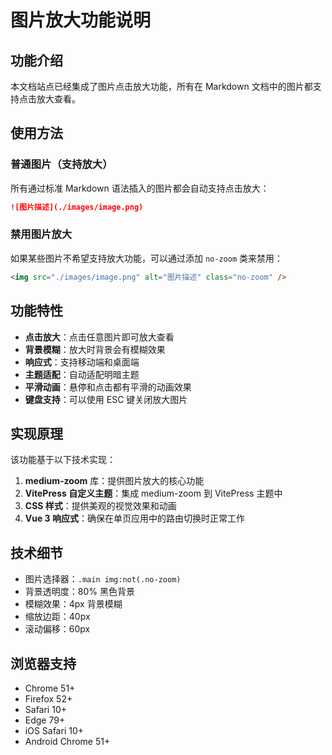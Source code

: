 # 图片放大功能说明

## 功能介绍

本文档站点已经集成了图片点击放大功能，所有在 Markdown 文档中的图片都支持点击放大查看。

## 使用方法

### 普通图片（支持放大）
所有通过标准 Markdown 语法插入的图片都会自动支持点击放大：

```markdown
![图片描述](./images/image.png)
```

### 禁用图片放大
如果某些图片不希望支持放大功能，可以通过添加 `no-zoom` 类来禁用：

```html
<img src="./images/image.png" alt="图片描述" class="no-zoom" />
```

## 功能特性

- **点击放大**：点击任意图片即可放大查看
- **背景模糊**：放大时背景会有模糊效果
- **响应式**：支持移动端和桌面端
- **主题适配**：自动适配明暗主题
- **平滑动画**：悬停和点击都有平滑的动画效果
- **键盘支持**：可以使用 ESC 键关闭放大图片

## 实现原理

该功能基于以下技术实现：

1. **medium-zoom** 库：提供图片放大的核心功能
2. **VitePress 自定义主题**：集成 medium-zoom 到 VitePress 主题中
3. **CSS 样式**：提供美观的视觉效果和动画
4. **Vue 3 响应式**：确保在单页应用中的路由切换时正常工作

## 技术细节

- 图片选择器：`.main img:not(.no-zoom)`
- 背景透明度：80% 黑色背景
- 模糊效果：4px 背景模糊
- 缩放边距：40px
- 滚动偏移：60px

## 浏览器支持

- Chrome 51+
- Firefox 52+
- Safari 10+
- Edge 79+
- iOS Safari 10+
- Android Chrome 51+
